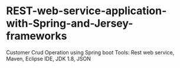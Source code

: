 # REST-web-service-application-with-Spring-and-Jersey-frameworks
Customer Crud Operation using Spring boot Tools:  Rest web service, Maven, Eclipse IDE, JDK 1.8, JSON 
